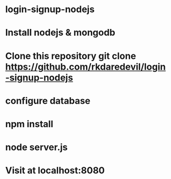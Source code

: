 # login-signup-nodejs
# Install nodejs & mongodb
# Clone this repository git clone https://github.com/rkdaredevil/login-signup-nodejs
# configure database
# npm install
# node server.js
# Visit at localhost:8080
